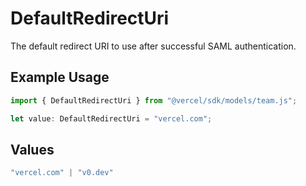 # DefaultRedirectUri

The default redirect URI to use after successful SAML authentication.

## Example Usage

```typescript
import { DefaultRedirectUri } from "@vercel/sdk/models/team.js";

let value: DefaultRedirectUri = "vercel.com";
```

## Values

```typescript
"vercel.com" | "v0.dev"
```